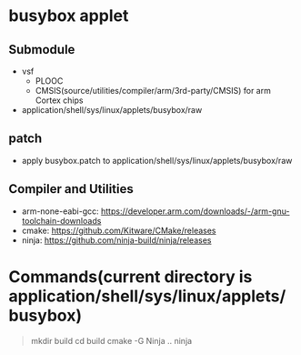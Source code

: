 # busybox applet

## Submodule
- vsf
  - PLOOC
  - CMSIS(source/utilities/compiler/arm/3rd-party/CMSIS) for arm Cortex chips
- application/shell/sys/linux/applets/busybox/raw

## patch
- apply busybox.patch to application/shell/sys/linux/applets/busybox/raw

## Compiler and Utilities
- arm-none-eabi-gcc: https://developer.arm.com/downloads/-/arm-gnu-toolchain-downloads
- cmake: https://github.com/Kitware/CMake/releases
- ninja: https://github.com/ninja-build/ninja/releases

# Commands(current directory is application/shell/sys/linux/applets/busybox)
> mkdir build
> cd build
> cmake -G Ninja ..
> ninja
